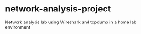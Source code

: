 # network-analysis-project
Network analysis lab using Wireshark and tcpdump in a home lab environment
